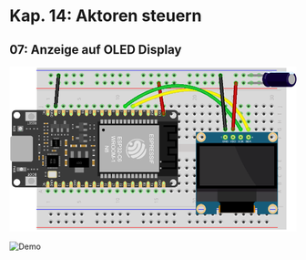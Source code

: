 # Kap. 14: Aktoren steuern
## 07: Anzeige auf OLED Display

![Steckplan](Steckplan.png)

![Demo](Demo.gif)
